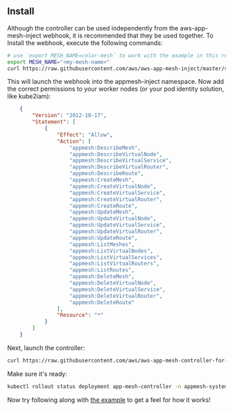 ## Install

Although the controller can be used independently from the aws-app-mesh-inject webhook, it is recommended that they be used together.  To Install the webhook, execute the following commands:

```bash
# use `export MESH_NAME=color-mesh` to work with the example in this repository.
export MESH_NAME="<my-mesh-name>"
curl https://raw.githubusercontent.com/aws/aws-app-mesh-inject/master/scripts/install.sh | bash
```

This will launch the webhook into the appmesh-inject namespace. Now add the correct permissions to your worker nodes (or your pod identity solution, like kube2iam):
```json
    {
        "Version": "2012-10-17",
        "Statement": [
            {
                "Effect": "Allow",
                "Action": [
                    "appmesh:DescribeMesh",
                    "appmesh:DescribeVirtualNode",
                    "appmesh:DescribeVirtualService",
                    "appmesh:DescribeVirtualRouter",
                    "appmesh:DescribeRoute",
                    "appmesh:CreateMesh",
                    "appmesh:CreateVirtualNode",
                    "appmesh:CreateVirtualService",
                    "appmesh:CreateVirtualRouter",
                    "appmesh:CreateRoute",
                    "appmesh:UpdateMesh",
                    "appmesh:UpdateVirtualNode",
                    "appmesh:UpdateVirtualService",
                    "appmesh:UpdateVirtualRouter",
                    "appmesh:UpdateRoute",
                    "appmesh:ListMeshes",
                    "appmesh:ListVirtualNodes",
                    "appmesh:ListVirtualServices",
                    "appmesh:ListVirtualRouters",
                    "appmesh:ListRoutes",
                    "appmesh:DeleteMesh",
                    "appmesh:DeleteVirtualNode",
                    "appmesh:DeleteVirtualService",
                    "appmesh:DeleteVirtualRouter",
                    "appmesh:DeleteRoute"
                ],
                "Resource": "*"
            }
        ]
    }
```

Next, launch the controller:

```bash
curl https://raw.githubusercontent.com/aws/aws-app-mesh-controller-for-k8s/v0.1.1/deploy/all.yaml | kubectl apply -f -
```

Make sure it's ready:

```bash
kubectl rollout status deployment app-mesh-controller -n appmesh-system
```

Now try following along with [the example](example.md) to get a feel for how it works!
